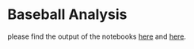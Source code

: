 # Baseball Analysis

please find the output of the notebooks [here](https://saebragani.github.io/projects/baseball/HR_prediction.html) and [here](https://saebragani.github.io/projects/baseball//vizualization.html).

